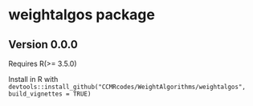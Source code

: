 # weightalgos package

## Version 0.0.0

Requires R(>= 3.5.0)

Install in R with `devtools::install_github("CCMRcodes/WeightAlgorithms/weightalgos", build_vignettes = TRUE)`
